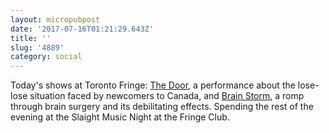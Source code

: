 ```yaml
---
layout: micropubpost
date: '2017-07-16T01:21:29.643Z'
title: ''
slug: '4889'
category: social
---
```

Today&#39;s shows at Toronto Fringe: [The Door](https://fringetoronto.com/festivals/fringe/event/door), a performance about the lose-lose situation faced by newcomers to Canada, and [Brain Storm](https://fringetoronto.com/festivals/fringe/event/brain-storm), a romp through brain surgery and its debilitating effects. Spending the rest of the evening at the Slaight Music Night at the Fringe Club.
